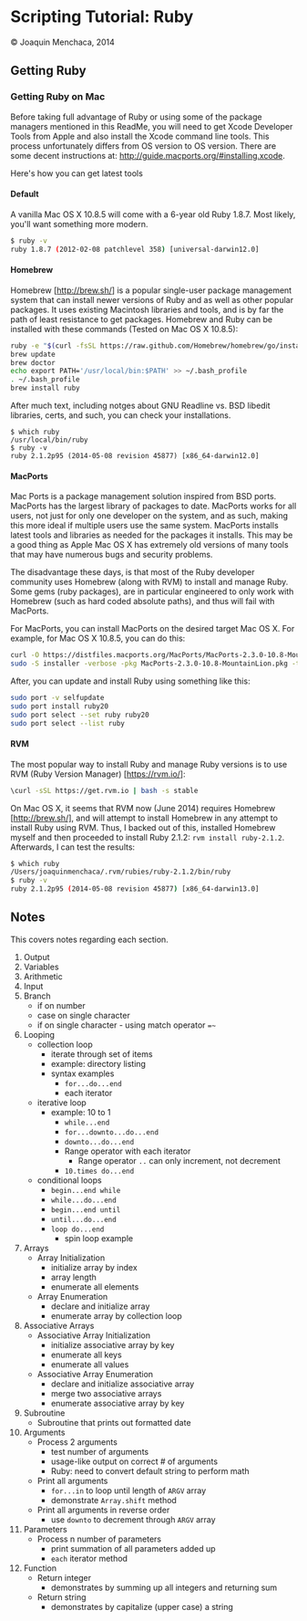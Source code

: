 # Scripting Tutorial: Ruby

© Joaquin Menchaca, 2014

## Getting Ruby

### Getting Ruby on Mac

Before taking full advantage of Ruby or using some of the package managers mentioned in this ReadMe, you will need to get Xcode Developer Tools from Apple and also install the Xcode command line tools.  This process unfortunately differs from OS version to OS version.  There are some decent instructions at: http://guide.macports.org/#installing.xcode.

Here's how you can get latest tools

#### Default

A vanilla Mac OS X 10.8.5 will come with a 6-year old Ruby 1.8.7.  Most likely, you'll want something more modern.

```bash
$ ruby -v
ruby 1.8.7 (2012-02-08 patchlevel 358) [universal-darwin12.0]
```

#### Homebrew

Homebrew [http://brew.sh/] is a popular single-user package management system that can install newer versions of Ruby and as well as other popular packages.  It uses existing Macintosh libraries and tools, and is by far the path of least resistance to get packages.  Homebrew and Ruby can be installed with these commands (Tested on Mac OS X 10.8.5):

```bash
ruby -e "$(curl -fsSL https://raw.github.com/Homebrew/homebrew/go/install)"
brew update
brew doctor
echo export PATH='/usr/local/bin:$PATH' >> ~/.bash_profile
. ~/.bash_profile
brew install ruby
```

After much text, including notges about GNU Readline vs. BSD libedit libraries, certs, and such, you can check your installations.

```
$ which ruby
/usr/local/bin/ruby
$ ruby -v
ruby 2.1.2p95 (2014-05-08 revision 45877) [x86_64-darwin12.0]
```


#### MacPorts

Mac Ports is a package management solution inspired from BSD ports.  MacPorts has the largest library of packages to date.  MacPorts works for all users, not just for only one developer on the system, and as such, making this more ideal if multiple users use the same system.  MacPorts installs latest tools and libraries as needed for the packages it installs.  This may be a good thing as Apple Mac OS X has extremely old versions of many tools that may have numerous bugs and security problems.

The disadvantage these days, is that most of the Ruby developer community uses Homebrew (along with RVM) to install and manage Ruby.  Some gems (ruby packages), are in particular engineered to only work with Homebrew (such as hard coded absolute paths), and thus will fail with MacPorts.

For MacPorts, you can install MacPorts on the desired target Mac OS X.  For example, for Mac OS X 10.8.5, you can do this:

```bash
curl -O https://distfiles.macports.org/MacPorts/MacPorts-2.3.0-10.8-MountainLion.pkg
sudo -S installer -verbose -pkg MacPorts-2.3.0-10.8-MountainLion.pkg -target /
```

After, you can update and install Ruby using something like this:

```bash
sudo port -v selfupdate
sudo port install ruby20
sudo port select --set ruby ruby20
sudo port select --list ruby

```

#### RVM

The most popular way to install Ruby and manage Ruby versions is to use RVM (Ruby Version Manager) [https://rvm.io/]: 

```bash
\curl -sSL https://get.rvm.io | bash -s stable
```

On Mac OS X, it seems that RVM now (June 2014) requires Homebrew [http://brew.sh/], and will attempt to install Homebrew in any attempt to install Ruby using RVM.  Thus, I backed out of this, installed Homebrew myself and then proceeded to install Ruby 2.1.2: ```rvm install ruby-2.1.2```.  Afterwards, I can test the results:

```bash
$ which ruby 
/Users/joaquinmenchaca/.rvm/rubies/ruby-2.1.2/bin/ruby
$ ruby -v
ruby 2.1.2p95 (2014-05-08 revision 45877) [x86_64-darwin13.0]
```

## Notes 

This covers notes regarding each section.

1. Output
2. Variables
3. Arithmetic
4. Input
5. Branch
   * if on number
   * case on single character
   * if on single character - using match operator ```=~```  
6. Looping
   * collection loop
      * iterate through set of items 
      * example: directory listing
      * syntax examples
        * ```for...do...end```
        * each iterator
   * iterative loop 
      * example: 10 to 1
        * ```while...end```
        * ```for...downto...do...end```
        * ```downto...do...end```
        * Range operator with each iterator
          * Range operator ```..``` can only increment, not decrement
        * ```10.times do...end```
   * conditional loops
      * ```begin...end while```
      * ```while...do...end```
      * ```begin...end until```
      * ```until...do...end```
      * ```loop do...end```
        * spin loop example  
7. Arrays
   * Array Initialization
      * initialize array by index
      * array length
      * enumerate all elements
   * Array Enumeration 
      * declare and initialize array
      * enumerate array by collection loop
8. Associative Arrays
   * Associative Array Initialization
      * initialize associative array by key
      * enumerate all keys
      * enumerate all values
   * Associative Array Enumeration
      * declare and initialize associative array
      * merge two associative arrays
      * enumerate associative array by key
9. Subroutine
   * Subroutine that prints out formatted date
10. Arguments
    * Process 2 arguments
      * test number of arguments
      * usage-like output on correct # of arguments
      * Ruby: need to convert default string to perform math
    * Print all arguments
      * ```for...in``` to loop until length of ```ARGV``` array
      * demonstrate ```Array.shift``` method
    * Print all arguments in reverse order
      * use ```downto``` to decrement through ```ARGV``` array
11. Parameters
	* Process n number of parameters
	  * print summation of all parameters added up
	  * ```each``` iterator method
12. Function
    * Return integer
      * demonstrates by summing up all integers and returning sum
    * Return string
      * demonstrates by capitalize (upper case) a string
